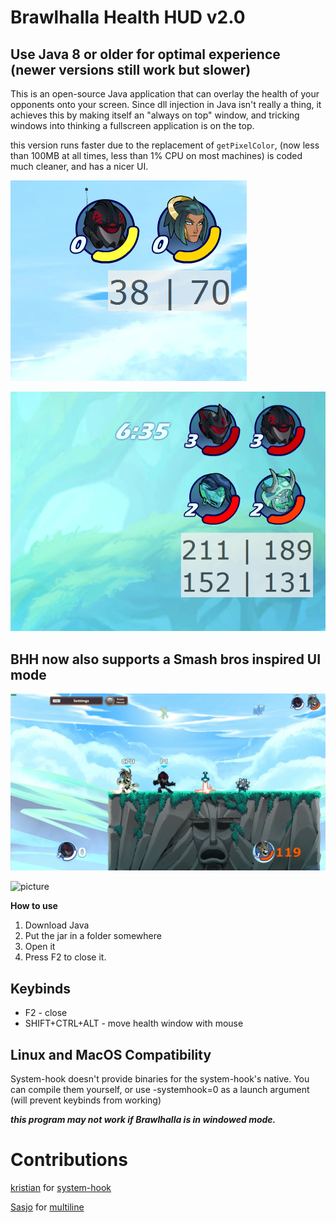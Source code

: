 # Brawlhalla Health HUD v2.0

## Use Java 8 or older for optimal experience (newer versions still work but slower)

This is an open-source Java application that can overlay the health of your opponents onto your screen. Since dll injection in Java isn't really a thing, it achieves this by making itself an "always on top" window, and tricking windows into thinking a fullscreen application is on the top.

this version runs faster due to the replacement of `getPixelColor`, (now less than 100MB at all times, less than 1% CPU on most machines) is coded much cleaner, and has a nicer UI.

![picture](img/1s.png)

![picture](img/2s.png)

## BHH now also supports a Smash bros inspired UI mode

![picture](img/s1s.png)

![picture](img/s2s.png)

**How to use**

1. Download Java
2. Put the jar in a folder somewhere
3. Open it
4. Press F2 to close it.

## Keybinds
* F2 - close
* SHIFT+CTRL+ALT - move health window with mouse

## Linux and MacOS Compatibility
System-hook doesn't provide binaries for the system-hook's native. You can compile them yourself, or use -systemhook=0 as a launch argument (will prevent keybinds from working)

***this program may not work if Brawlhalla is in windowed mode.***

# Contributions

[kristian](https://github.com/kristian) for [system-hook](https://github.com/kristian/system-hook)

[Sasjo](https://github.com/sasjo/) for [multiline](https://github.com/sasjo/multiline) 
